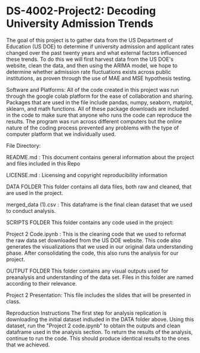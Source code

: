 # DS-4002-Project2: Decoding University Admission Trends

The goal of this project is to gather data from the US Department of Education (US DOE) to determine if university admission and applicant rates changed over the past twenty years and what external factors influenced these trends. To do this we will first harvest data from the US DOE's website, clean the data, and then using the ARIMA model, we hope to determine whether admission rate fluctuations exists across public institutions, as proven through the use of MAE and MSE hypothesis testing.

Software and Platforms: All of the code created in this project was run through the google colab platform for the ease of collaboration and sharing. Packages that are used in the file include pandas, numpy, seaborn, matplot, sklearn, and math functions. All of these package downloads are included in the code to make sure that anyone who runs the code can reproduce the results. The program was run across different computers but the online nature of the coding process prevented any problems with the type of computer platform that we individually used.

File Directory:

README.md : This document contains general information about the project and files included in this Repo

LICENSE.md : Licensing and copyright reproducibility information

DATA FOLDER This folder contains all data files, both raw and cleaned, that are used in the project.

merged_data (1).csv : This dataframe is the final clean dataset that we used to conduct analysis.

SCRIPTS FOLDER This folder contains any code used in the project:

Project 2 Code.ipynb : This is the cleaning code that we used to reformat the raw data set downloaded from the US DOE website. This code also generates the visualizations that we used in our original data understanding phase. After consolidating the code, this also runs the analysis for our project.

OUTPUT FOLDER This folder contains any visual outputs used for preanalysis and understanding of the data set. Files in this folder are named according to their relevance.

Project 2 Presentation: This file includes the slides that will be presented in class.

Reproduction Instructions The first step for analysis replication is downloading the initial dataset indluded in the DATA folder above. Using this dataset, run the "Project 2 code.ipynb" to obtain the outputs and clean dataframe used in the analysis section. To return the results of the analysis, continue to run the code. This should produce identical results to the ones that we achieved.

